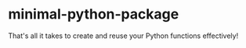 # minimal-python-package
That's all it takes to create and reuse your Python functions effectively!
